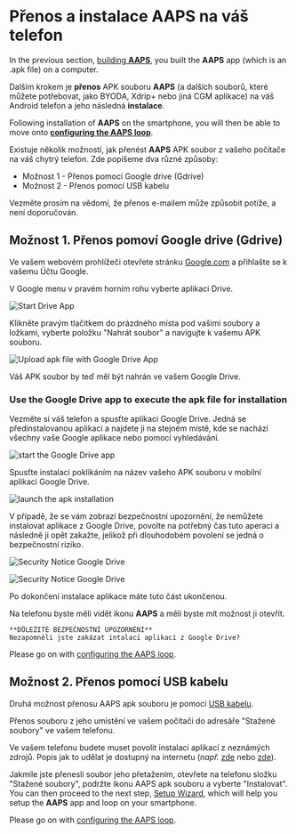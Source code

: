 # Přenos a instalace AAPS na váš telefon

In the previous section, [building **AAPS**](../SettingUpAaps/BuildingAaps.md), you built the **AAPS** app (which is an .apk file) on a computer.

Dalším krokem je **přenos** APK souboru **AAPS** (a dalších souborů, které můžete potřebovat, jako BYODA, Xdrip+ nebo jiná CGM aplikace) na váš Android telefon a jeho následná **instalace**.

Following installation of **AAPS** on the smartphone, you will then be able to move onto [**configuring the AAPS loop**](../SettingUpAaps/SetupWizard.md).

Existuje několik možností, jak přenést **AAPS** APK soubor z vašeho počítače na váš chytrý telefon. Zde popíšeme dva různé způsoby:

- Možnost 1 - Přenos pomocí Google drive (Gdrive)
- Možnost 2 - Přenos pomocí USB kabelu

Vezměte prosím na vědomí, že přenos e-mailem může způsobit potíže, a není doporučován.

## Možnost 1. Přenos pomoví Google drive (Gdrive)

Ve vašem webovém prohlížeči otevřete stránku [Google.com](https://www.google.com/) a přihlašte se k vašemu Účtu Google.

V Google menu v pravém horním rohu vyberte aplikaci Drive.

![Start Drive App](../images/GoogleDriveInWebbrowser.png)

Klikněte pravým tlačítkem do prázdného místa pod vašimi soubory a ložkami, vyberte položku "Nahrát soubor" a navigujte k vašemu APK souboru.

![Upload apk file with Google Drive App](../images/GoogleDriveUploadFile.png)

Váš APK soubor by teď měl být nahrán ve vašem Google Drive.

### Use the Google Drive app to execute the apk file for installation

Vezměte si váš telefon a spusťte aplikaci Google Drive. Jedná se předinstalovanou aplikaci a najdete ji na stejném místě, kde se nachází všechny vaše Google aplikace nebo pomocí vyhledávání.

![start the Google Drive app](../images/GoogleDriveMobileAPPLaunch.png)

Spusťte instalaci poklikáním na název vašeho APK souboru v mobilní aplikaci Google Drive.

![launch the apk installation](../images/GoogleDriveMobileUploadedAPK.png)

V případě, že se vám zobrazí bezpečnostní upozornění, že nemůžete instalovat aplikace z Google Drive, povolte na potřebný čas tuto aperaci a následně ji opět zakažte, jelikož při dlouhodobém povolení se jedná o bezpečnostní riziko.

![Security Notice Google Drive](../images/GoogleDriveMobileMissingSecuritySetting.png)

![Security Notice Google Drive](../images/GoogleDriveMobileSettingSecuritySetting.png)

Po dokončení instalace aplikace máte tuto část ukončenou.

Na telefonu byste měli vidět ikonu **AAPS** a měli byste mít možnost ji otevřít.

```{warning}
**DŮLEŽITÉ BEZPEČNOSTNÍ UPOZORNĚNÍ**
Nezapomněli jste zakázat intalaci aplikací z Google Drive?
```

Please go on with [configuring the AAPS loop](../SettingUpAaps/SetupWizard.md).

## Možnost 2. Přenos pomocí USB kabelu

Druhá možnost přenosu AAPS apk souboru je pomocí [USB kabelu](https://support.google.com/android/answer/9064445?hl=en).

Přenos souboru z jeho umístění ve vašem počítači do adresáře "Stažené soubory" ve vašem telefonu.

Ve vašem telefonu budete muset povolit instalaci aplikací z neznámých zdrojů. Popis jak to udělat je dostupný na internetu (_např._ [zde](https://www.expressvpn.com/de/support/vpn-setup/enable-apk-installs-android/) nebo [zde](https://www.androidcentral.com/unknown-sources)).

Jakmile jste přenesli soubor jeho přetažením, otevřete na telefonu složku "Stažené soubory", podržte ikonu AAPS apk souboru a vyberte "Instalovat". You can then proceed to the next step, [Setup Wizard](../SettingUpAaps/SetupWizard.md), which will help you setup the **AAPS** app and loop on your smartphone.

Please go on with [configuring the AAPS loop](../SettingUpAaps/SetupWizard.md).
